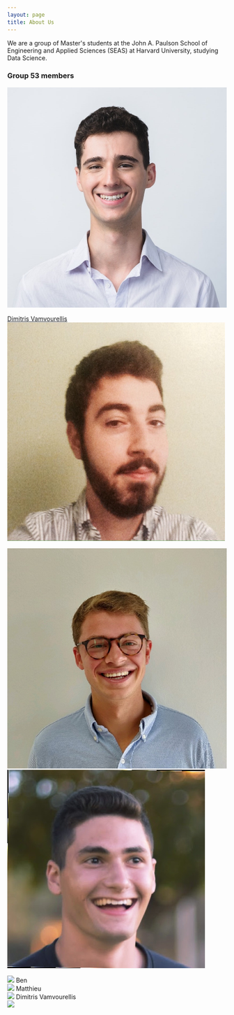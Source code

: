 ```yaml
---
layout: page
title: About Us
---
```


We are a group of Master's students at the John A. Paulson School of Engineering and Applied Sciences (SEAS) at Harvard University, studying Data Science.

### Group 53 members

![Ben](/assets/img/ben.jpg)

[Dimitris Vamvourellis](https://www.linkedin.com/in/dimitrios-vamvourellis/)
![Dimitris](/assets/img/dimitris.jpeg)


![Matthieu](/assets/img/matthieu.jpeg)
![Will](/assets/img/will.jpeg)





<div class="im-container">    
    <img src="/twitter-polling/assets/img/ben.jpg" class="img-circle">
    Ben
</div>
<div>
    <img src="/twitter-polling/assets/img/matthieu.jpeg" class="img-circle">
    Matthieu
</div>
<div>
    <img src="/twitter-polling/assets/img/dimitris.jpeg" class="img-circle">
    Dimitris Vamvourellis
</div>
<div>
    <img src="/twitter-polling/assets/img/will.jpeg" class="img-circle">
</div>


